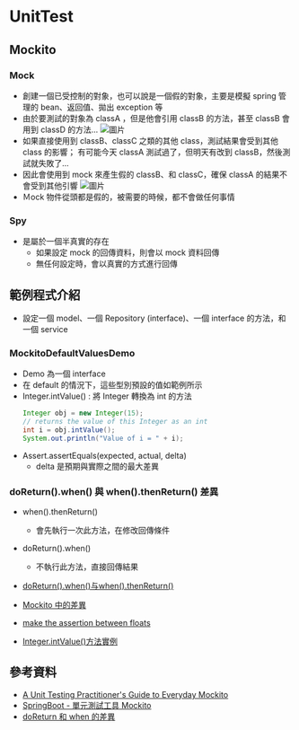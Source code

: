 # UnitTest

## Mockito
### Mock
  - 創建一個已受控制的對象，也可以說是一個假的對象，主要是模擬 spring 管理的 bean、返回值、拋出 exception 等
  - 由於要測試的對象為 classA ，但是他會引用 classB 的方法，甚至 classB 會用到 classD 的方法...
    ![圖片](https://kucw.github.io/images/blog/unittest_mock1.png)
  - 如果直接使用到 classB、classC 之類的其他 class，測試結果會受到其他 class 的影響；
    有可能今天 classA 測試過了，但明天有改到 classB，然後測試就失敗了...
  - 因此會使用到 mock 來產生假的 classB、和 classC，確保 classA 的結果不會受到其他引響
    ![圖片](https://kucw.github.io/images/blog/unittest_mock2.png)
  - Ｍock 物件從頭都是假的，被需要的時候，都不會做任何事情
  
### Spy
  - 是屬於一個半真實的存在
    - 如果設定 mock 的回傳資料，則會以 mock 資料回傳
    - 無任何設定時，會以真實的方式進行回傳

## 範例程式介紹
- 設定一個 model、一個 Repository (interface)、一個 interface 的方法，和一個 service

### MockitoDefaultValuesDemo
- Demo 為一個 interface
- 在 default 的情況下，這些型別預設的值如範例所示
- Integer.intValue() : 將 Integer 轉換為 int 的方法
  ```java
  Integer obj = new Integer(15);
  // returns the value of this Integer as an int
  int i = obj.intValue();
  System.out.println("Value of i = " + i);
  ```
- Assert.assertEquals(expected, actual, delta)
  - delta 是預期與實際之間的最大差異
  
### doReturn().when() 與 when().thenReturn() 差異

- when().thenReturn() 
  - 會先執行一次此方法，在修改回傳條件
- doReturn().when()
  - 不執行此方法，直接回傳結果



- [doReturn().when()与when().thenReturn()](https://segmentfault.com/a/1190000021709812)
- [Mockito 中的差異](https://www.cnblogs.com/lanqi/p/7865163.html)

- [make the assertion between floats](https://stackoverflow.com/questions/7554281/junit-assertions-make-the-assertion-between-floats)
- [Integer.intValue()方法實例](http://tw.gitbook.net/java/lang/integer_intvalue.html)




## 參考資料
- [A Unit Testing Practitioner's Guide to Everyday Mockito](https://www.toptal.com/java/a-guide-to-everyday-mockito)
- [SpringBoot - 單元測試工具 Mockito](https://kucw.github.io/blog/2020/2/spring-unit-test-mockito/)
- [doReturn 和 when 的差異](https://stackoverflow.com/questions/20353846/mockito-difference-between-doreturn-and-when)
